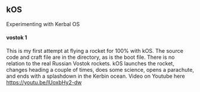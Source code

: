 ## kOS
Experimenting with Kerbal OS

#### vostok 1
This is my first attempt at flying a rocket for 100% with kOS. The source code and craft file are in the directory, as is the boot file. There is no relation to the real Russian Vostok rockets.
kOS launches the rocket, changes heading a couple of times, does some science, opens a parachute, and ends with a splashdown in the Kerbin ocean.
Video on Youtube here https://youtu.be/lUoxbHy2-dw
